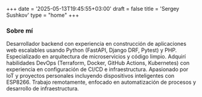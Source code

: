 +++
date = '2025-05-13T19:45:55+03:00'
draft = false
title = 'Sergey Sushkov'
type = "home"
+++
### Sobre mí
Desarrollador backend con experiencia en construcción de aplicaciones web escalables usando Python (FastAPI, Django DRF, Pytest) y PHP. Especializado en arquitectura de microservicios y código limpio. Adquirí habilidades DevOps (Terraform, Docker, GitHub Actions, Kubernetes) con experiencia en configuración de CI/CD e infraestructura. Apasionado por IoT y proyectos personales incluyendo dispositivos inteligentes con ESP8266. Trabajo remotamente, enfocado en automatización de procesos y desarrollo de infraestructura.
